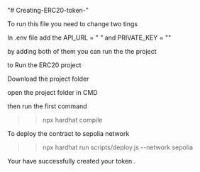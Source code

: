 "# Creating-ERC20-token-" 

To run this file you need to change two tings 

In .env file add the API_URL = " "
and PRIVATE_KEY = ""

by adding both of them you can run the the project

to Run the ERC20 project 

Download the project folder 

open the project folder in CMD

then run the first command 
>>npx hardhat compile

To deploy the contract to sepolia network 


>>npx hardhat run scripts/deploy.js --network sepolia

Your have successfully created your token .
